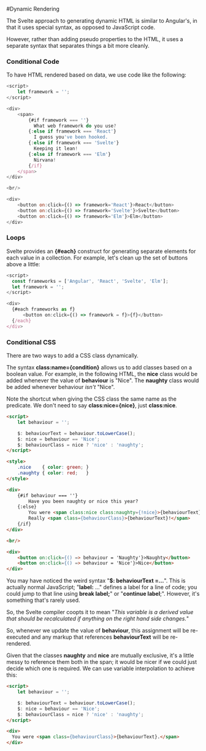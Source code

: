 #Dynamic Rendering

The Svelte approach to generating dynamic HTML is similar to Angular's, in that it uses special syntax, as opposed to JavaScript code.

However, rather than adding pseudo properties to the HTML, it uses a separate syntax that separates things a bit more cleanly.

### Conditional Code

To have HTML rendered based on data, we use code like the following:

```javascript
<script>
    let framework = '';
</script>

<div>
    <span>
        {#if framework === ''}
          What web framework do you use?
        {:else if framework === 'React'}
          I guess you've been hooked.
        {:else if framework === 'Svelte'}
          Keeping it lean!
        {:else if framework === 'Elm'}
          Nirvana!
        {/if}
    </span>
</div>

<br/>

<div>
    <button on:click={() => framework='React'}>React</button>
    <button on:click={() => framework='Svelte'}>Svelte</button>
    <button on:click={() => framework='Elm'}>Elm</button>
</div>
```

### Loops

Svelte provides an **{#each}** construct for generating separate elements for each value in a collection. For example, let's clean up the set of buttons above a little:

```javascript
<script>
  const frameworks = ['Angular', 'React', 'Svelte', 'Elm'];
  let framework = '';
</script>

<div>
  {#each frameworks as f}
      <button on:click={() => framework = f}>{f}</button>
  {/each}
</div>

```

### Conditional CSS

There are two ways to add a CSS class dynamically.

The syntax **class:name={condition}** allows us to add classes based on a boolean value.  For example, in the following HTML, the **nice** class would be added whenever the value of **behaviour** is "Nice".  The **naughty** class would be added whenever behaviour *isn't* "Nice".

Note the shortcut when giving the CSS class the same name as the predicate.  We don't need to say **class:nice={nice}**, just **class:nice**.

```html
<script>
    let behaviour = '';

    $: behaviourText = behaviour.toLowerCase();
    $: nice = behaviour == 'Nice';
    $: behaviourClass = nice ? 'nice' : 'naughty';
</script>

<style>
    .nice    { color: green; }
    .naughty { color: red;   }
</style>

<div>
    {#if behaviour === ''}
        Have you been naughty or nice this year?
    {:else}
        You were <span class:nice class:naughty={!nice}>{behaviourText}.</span>
        Really <span class={behaviourClass}>{behaviourText}!</span>
    {/if}
</div>

<br/>

<div>
    <button on:click={() => behaviour = 'Naughty'}>Naughty</button>
    <button on:click={() => behaviour = 'Nice'}>Nice</button>
</div>
```

You may have noticed the weird syntax "**$: behaviourText =…**".  This is actually normal JavaScript; "**label:** ..." defines a label for a line of code; you could jump to that line using **break label;**" or "**continue label**;".  However, it's something that's rarely used.

So, the Svelte compiler coopts it to mean "*This variable is a derived value that should be recalculated if anything on the right hand side changes.*"

So, whenever we update the value of **behaviour**, this assignment will be re-executed and any markup that references **behaviourText** will be re-rendered.

Given that the classes **naughty** and **nice** are mutually exclusive, it's a little messy to reference them both in the span; it would be nicer if we could just decide which one is required. We can use variable interpolation to achieve this:

```html
<script>
    let behaviour = '';

    $: behaviourText = behaviour.toLowerCase();
    $: nice = behaviour == 'Nice';
    $: behaviourClass = nice ? 'nice' : 'naughty';
</script>

<div>
  You were <span class={behaviourClass}>{behaviourText}.</span>
</div>

```

